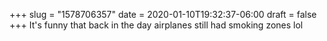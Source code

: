 +++
slug = "1578706357"
date = 2020-01-10T19:32:37-06:00
draft = false
+++
It's funny that back in the day airplanes still had smoking zones lol